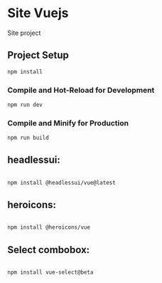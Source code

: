 # Site Vuejs

Site project

## Project Setup

```sh
npm install
```

### Compile and Hot-Reload for Development

```sh
npm run dev
```

### Compile and Minify for Production

```sh
npm run build
```



## headlessui:

```sh

npm install @headlessui/vue@latest

```



## heroicons:

```sh

npm install @heroicons/vue

```






## Select combobox:

```sh

npm install vue-select@beta



```



